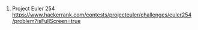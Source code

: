 1. Project Euler 254 https://www.hackerrank.com/contests/projecteuler/challenges/euler254/problem?isFullScreen=true